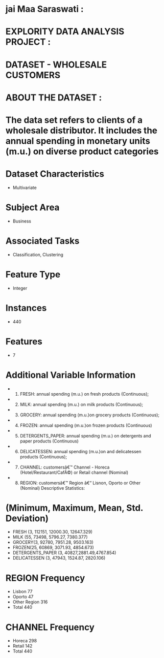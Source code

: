 # jai Maa Saraswati :
# EXPLORITY DATA ANALYSIS PROJECT :
# DATASET - WHOLESALE CUSTOMERS
# ABOUT THE DATASET :

# The data set refers to clients of a wholesale distributor. It includes the annual spending in monetary units (m.u.) on      diverse product categories

# Dataset Characteristics
* Multivariate

# Subject Area
* Business

# Associated Tasks
* Classification, Clustering

# Feature Type
* Integer

# Instances
* 440

# Features
* 7

# Additional Variable Information

* 1)	FRESH: annual spending (m.u.) on fresh products (Continuous);
* 2)	MILK: annual spending (m.u.) on milk products (Continuous);
* 3)	GROCERY: annual spending (m.u.)on grocery products (Continuous);
* 4)	FROZEN: annual spending (m.u.)on frozen products (Continuous)
* 5)	DETERGENTS_PAPER: annual spending (m.u.) on detergents and paper products (Continuous) 
* 6)	DELICATESSEN: annual spending (m.u.)on and delicatessen products (Continuous); 
* 7)	CHANNEL: customersâ€™ Channel - Horeca (Hotel/Restaurant/CafÃ©) or Retail channel (Nominal)
* 8)	REGION: customersâ€™ Region â€“ Lisnon, Oporto or Other (Nominal) Descriptive Statistics:
 # (Minimum, Maximum, Mean, Std. Deviation) 

* FRESH (3, 112151, 12000.30, 12647.329) 
* MILK	(55, 73498, 5796.27, 7380.377)
* GROCERY(3, 92780, 7951.28, 9503.163) 
* FROZEN(25, 60869, 3071.93, 4854.673) 
* DETERGENTS_PAPER (3, 40827,2881.49,4767.854) 
* DELICATESSEN (3, 47943, 1524.87, 2820.106)

# REGION     Frequency
* Lisbon	    77
* Oporto	    47
* Other Region	316
* Total	        440

# CHANNEL	Frequency
* Horeca	298
* Retail	142
* Total	    440
